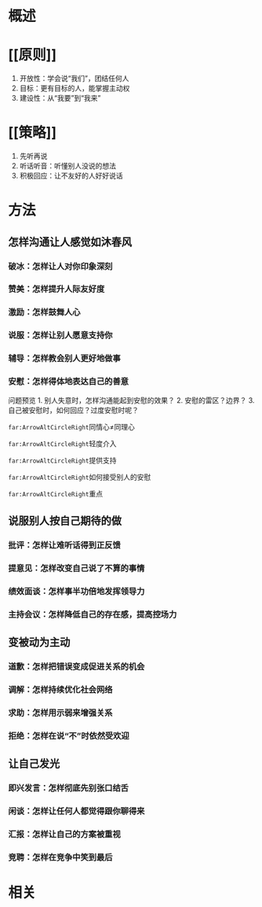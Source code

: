# 概述

# [[原则]] 
1. 开放性：学会说“我们”，团结任何人
2. 目标：更有目标的人，能掌握主动权
3. 建设性：从“我要”到“我来”

# [[策略]] 
1. 先听再说
2. 听话听音：听懂别人没说的想法
3. 积极回应：让不友好的人好好说话

# 方法
## 怎样沟通让人感觉如沐春风
### 破冰：怎样让人对你印象深刻

### 赞美：怎样提升人际友好度

### 激励：怎样鼓舞人心

### 说服：怎样让别人愿意支持你

### 辅导：怎样教会别人更好地做事

### 安慰：怎样得体地表达自己的善意
问题预览
	1. 别人失意时，怎样沟通能起到安慰的效果？
	2. 安慰的雷区？边界？
	3. 自己被安慰时，如何回应？过度安慰时呢？

`far:ArrowAltCircleRight`同情心≠同理心


`far:ArrowAltCircleRight`轻度介入

`far:ArrowAltCircleRight`提供支持

`far:ArrowAltCircleRight`如何接受别人的安慰

`far:ArrowAltCircleRight`重点

## 说服别人按自己期待的做
### 批评：怎样让难听话得到正反馈

### 提意见：怎样改变自己说了不算的事情

### 绩效面谈：怎样事半功倍地发挥领导力

### 主持会议：怎样降低自己的存在感，提高控场力
## 变被动为主动
### 道歉：怎样把错误变成促进关系的机会

### 调解：怎样持续优化社会网络

### 求助：怎样用示弱来增强关系

### 拒绝：怎样在说“不”时依然受欢迎
## 让自己发光
### 即兴发言：怎样彻底先别张口结舌

### 闲谈：怎样让任何人都觉得跟你聊得来

### 汇报：怎样让自己的方案被重视

### 竞聘：怎样在竞争中笑到最后
# 相关
